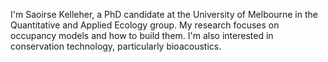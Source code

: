 I'm Saoirse Kelleher, a PhD candidate at the University of Melbourne in the Quantitative and Applied Ecology group. My research focuses on occupancy models and how to build them. I'm also interested in conservation technology, particularly bioacoustics.
